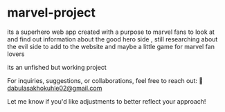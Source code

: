 # marvel-project
its a superhero web app created with a purpose to marvel fans to look at and find out information about the good hero side , still researching  about the evil side to add to the website and maybe a little game for marvel fan lovers 


its an unfished but working project 

For inquiries, suggestions, or collaborations, feel free to reach out: 📧 dabulasakhokuhle02@gmail.com

Let me know if you'd like adjustments to better reflect your approach!
